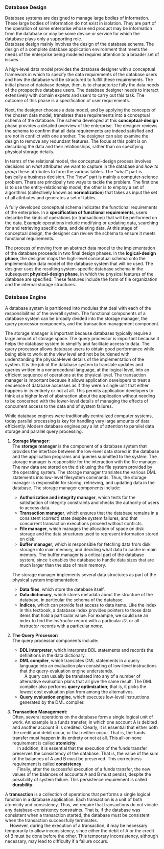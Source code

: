 ### Database Design
Database systems are designed to manage large bodies of information. These large bodies of information do not exist in isolation. They are part of the operation of some enterprise whose end product may be information from the database or may be some device or service for which the database plays only a supporting role.  
Database design mainly involves the design of the database schema. The design of a complete database application environment that meets the needs of the enterprise being modeled requires attention to a broader set of issues.  

A high-level data model provides the database designer with a conceptual framework in which to specify the data requirements of the database users and how the database will be structured to fulfill these requirements. The initial phase of database design, then, is to characterize fully the data needs of the prospective database users. The database designer needs to interact extensively with domain experts and users to carry out this task. The outcome of this phase is a specification of user requirements.  

Next, the designer chooses a data model, and by applying the concepts of the chosen data model, translates these requirements into a conceptual schema of the database. The schema developed at this **conceptual-design** phase provides a detailed overview of the enterprise. The designer reviews the schema to confirm that all data requirements are indeed satisfied and are not in conflict with one another. The designer can also examine the design to remove any redundant features. The focus at this point is on describing the data and their relationships, rather than on specifying physical storage details.  

In terms of the relational model, the conceptual-design process involves decisions on *what* attributes we want to capture in the database and *how to group* these attributes to form the various tables. The "what" part is basically a business decision. The "how" part is mainly a computer-science problem. There are principally two ways to tackle the problem. The first one is to use the entity-relationship model; the other is to employ a set of algorithms (collectively known as **normalization**) that takes as input the set of all attributes and generates a set of tables.  

A fully developed conceptual schema indicates the functional requirements of the enterprise. In a **specification of functional requirements**, users describe the kinds of operations (or transactions) that will be performed on the data. Example operations include modifying or updating data, searching for and retrieving specific data, and deleting data. At this stage of conceptual design, the designer can review the schema to ensure it meets functional requirements.  

The process of moving from an abstract data model to the implementation of the database proceeds in two final design phases. In the **logical-design phase**, the designer maps the high-level conceptual schema onto the implementation data model of the database system that will be used. The designer uses the resulting system-specific database schema in the subsequent **physical-design phase**, in which the physical features of the database are specified. These features include the form of file organization and the internal storage structures.

### Database Engine
A database system is partitioned into modules that deal with each of the responsibilities of the overall system. The functional components of a database system can be broadly divided into the storage manager, the query processor components, and the transaction management component.  

The storage manager is important because databases typically require a large amount of storage space. The query processor is important because it helps the database system to simplify and facilitate access to data. The query processor allows database users to obtain good performance while being able to work at the view level and not be burdened with understanding the physical-level details of the implementation of the system. It is the job of the database system to translate updates and queries written in a nonprocedural language, at the logical level, into an efficient sequence of operations at the physical level. The transaction manager is important because it allows application developers to treat a sequence of database accesses as if they were a single unit that either happens in its entirety or not at all. This permits application developers to think at a higher level of abstraction about the application without needing to be concerned with the lower-level details of managing the effects of concurrent access to the data and of system failures.  

While database engines were traditionally centralized computer systems, today parallel processing is key for handling very large amounts of data efficiently. Modern database engines pay a lot of attention to parallel data storage and parallel query processing.  

1. **Storage Manager:**  
The **storage manager** is the component of a database system that provides the interface between the low-level data stored in the database and the application programs and queries submitted to the system. The storage manager is responsible for the interaction with the file manager. The raw data are stored on the disk using the file system provided by the operating system. The storage manager translates the various DML statements into low-level filesystem commands. Thus, the storage manager is responsible for storing, retrieving, and updating data in the database.
The storage manager components include:
    - **Authorization and integrity manager**, which tests for the satisfaction of integrity constraints and checks the authority of users to access data.
    - **Transaction manager**, which ensures that the database remains in a consistent (correct) state despite system failures, and that concurrent transaction executions proceed without conflicts.
    - **File manager**, which manages the allocation of space on disk storage and the data structures used to represent information stored on disk.
    - **Buffer manager**, which is responsible for fetching data from disk storage into main memory, and deciding what data to cache in main memory. The buffer manager is a critical part of the database system, since it enables the database to handle data sizes that are much larger than the size of main memory.  

    The storage manager implements several data structures as part of the physical system implementation:
    - **Data files**, which store the database itself.
    - **Data dictionary**, which stores metadata about the structure of the database, in particular the schema of the database.
    - **Indices**, which can provide fast access to data items. Like the index in this textbook, a database index provides pointers to those data items that hold a particular value. For example, we could use an index to find the *instructor* record with a particular *ID*, or all *instructor* records with a particular *name*.

2. **The Query Processor:**  
The query processor components include:
    - **DDL interpreter**, which interprets DDL statements and records the definitions in the data dictionary.
    - **DML compiler**, which translates DML statements in a query language into an evaluation plan consisting of low-level instructions that the query-evaluation engine understands.  
   &nbsp;&nbsp;&nbsp;&nbsp;A query can usually be translated into any of a number of alternative evaluation plans that all give the same result. The DML compiler also performs **query optimization**; that is, it picks the lowest cost evaluation plan from among the  alternatives.
    - **Query evaluation engine**, which executes low-level instructions generated by the DML compiler.

3. **Transaction Management:**  
Often, several operations on the database form a single logical unit of work. An example is a funds transfer, in which one account A is debited and another account B is credited. Clearly, it is essential that either both the credit and debit occur, or that neither occur. That is, the funds transfer must happen in its entirety or not at all. This all-or-none requirement is called **atomicity**.  
&nbsp;&nbsp;&nbsp;&nbsp;In addition, it is essential that the execution of the funds transfer preserves the consistency of the database. That is, the value of the sum of the balances of A and B must be preserved. This correctness requirement is called **consistency**.  
&nbsp;&nbsp;&nbsp;&nbsp;Finally, after the successful execution of a funds transfer, the new values of the balances of accounts A and B must persist, despite the possibility of system failure. This persistence requirement is called **durability**.

A **transaction** is a collection of operations that performs a single logical function in a database application. Each transaction is a unit of both atomicity and consistency. Thus, we require that transactions do not violate any database-consistency constraints. That is, if the database was consistent when a transaction started, the database must be consistent when the transaction successfully terminates.  
&nbsp;&nbsp;&nbsp;&nbsp;However, during the execution of a transaction, it may be necessary temporarily to allow inconsistency, since either the debit of A or the credit of B must be done before the other. This temporary inconsistency, although necessary, may lead to difficulty if a failure occurs.
